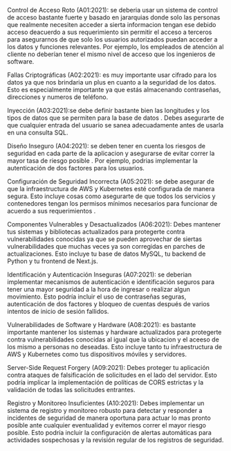 Control de Acceso Roto (A01:2021): se deberia usar un sistema de control de acceso bastante fuerte y basado en jararquias donde solo las personas que realmente necesiten acceder a sierta informacion tengan ese debido acceso deacuerdo a sus requerimiento sin permitir el acceso a terceros para asegurarnos de que solo los usuarios autorizados puedan acceder a los datos y funciones relevantes. Por ejemplo, los empleados de atención al cliente no deberían tener el mismo nivel de acceso que los ingenieros de software.

Fallas Criptográficas (A02:2021): es muy importante usar cifrado para los datos ya que nos brindaria un plus en cuanto a la seguridad de los datos. Esto es especialmente importante ya que estás almacenando contraseñas, direcciones y numeros de teléfono.

Inyección (A03:2021):se debe definir bastante bien las longitudes y los tipos de datos que se permiten para la base de datos . Debes asegurarte de que cualquier entrada del usuario se sanea adecuadamente antes de usarla en una consulta SQL.

Diseño Inseguro (A04:2021): se deben tener en cuenta los riesgos de seguridad en cada parte de la aplicacion  y asegurarse de evitar correr la mayor tasa de riesgo posible . Por ejemplo, podrias implementar la autenticación de dos factores para los usuarios.

Configuración de Seguridad Incorrecta (A05:2021): se debe asegurar de que la infraestructura de AWS y Kubernetes esté configurada de manera segura. Esto incluye cosas como asegurarte de que todos los servicios y contenedores tengan los permisos mínimos necesarios para funcionar de acuerdo a sus requerimientos .

Componentes Vulnerables y Desactualizados (A06:2021): Debes mantener tus sistemas y bibliotecas actualizados para protegerte contra vulnerabilidades conocidas ya que se pueden aprovechar de siertas vulnerabilidades que muchas veces ya son corregidas en parches de actualizaciones. Esto incluye tu base de datos MySQL, tu backend de Python y tu frontend de Next.js.

Identificación y Autenticación Inseguras (A07:2021): se deberian implementar mecanismos de autenticación e identificación seguros para tener una mayor seguridad a la hora de ingresar o realizar algun movimiento. Esto podría incluir el uso de contraseñas seguras, autenticación de dos factores y bloqueo de cuentas después de varios intentos de inicio de sesión fallidos.

Vulnerabilidades de Software y Hardware (A08:2021): es bastante importante mantener los sistemas y hardware actualizados para protegerte contra vulnerabilidades conocidas al igual que la ubicacion y el aceeso de los mismo a personas no deseadas. Esto incluye tanto tu infraestructura de AWS y Kubernetes como tus dispositivos móviles y servidores.

Server-Side Request Forgery (A09:2021): Debes proteger tu aplicación contra ataques de falsificación de solicitudes en el lado del servidor. Esto podría implicar la implementación de políticas de CORS estrictas y la validación de todas las solicitudes entrantes.

Registro y Monitoreo Insuficientes (A10:2021): Debes implementar un sistema de registro y monitoreo robusto para detectar y responder a incidentes de seguridad de manera oportuna para actuar lo mas pronto posible ante cualquier eventualidad y evitemos correr el mayor riesgo posible. Esto podría incluir la configuración de alertas automáticas para actividades sospechosas y la revisión regular de los registros de seguridad.